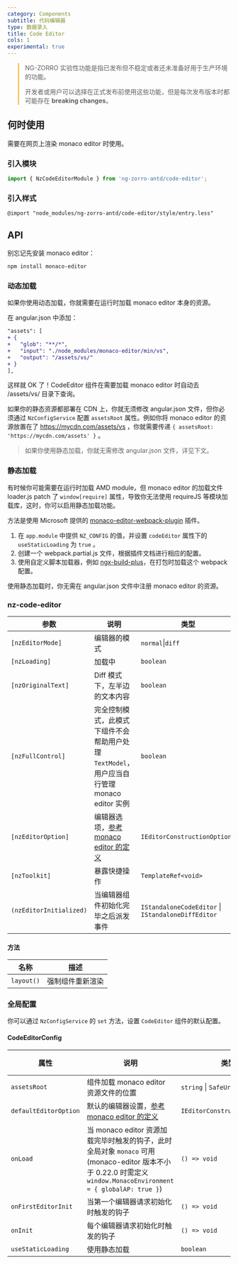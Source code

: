 ```yaml
---
category: Components
subtitle: 代码编辑器
type: 数据录入
title: Code Editor
cols: 1
experimental: true
---
```


<blockquote style="border-color: #faad14;">
<p>NG-ZORRO 实验性功能是指已发布但不稳定或者还未准备好用于生产环境的功能。</p>
<p>开发者或用户可以选择在正式发布前使用这些功能，但是每次发布版本时都可能存在 <strong>breaking changes</strong>。</p>
</blockquote>


## 何时使用

需要在网页上渲染 monaco editor 时使用。

### 引入模块

```ts
import { NzCodeEditorModule } from 'ng-zorro-antd/code-editor';
```

### 引入样式

```less
@import "node_modules/ng-zorro-antd/code-editor/style/entry.less"
```


## API

别忘记先安装 monaco editor：

```sh
npm install monaco-editor
```

### 动态加载

如果你使用动态加载，你就需要在运行时加载 monaco editor 本身的资源。

在 angular.json 中添加：

```diff
"assets": [
+ {
+   "glob": "**/*",
+   "input": "./node_modules/monaco-editor/min/vs",
+   "output": "/assets/vs/"
+ }
],
```

这样就 OK 了！CodeEditor 组件在需要加载 monaco editor 时自动去 /assets/vs/ 目录下查询。

如果你的静态资源都部署在 CDN 上，你就无须修改 angular.json 文件，但你必须通过 `NzConfigService` 配置 `assetsRoot` 属性。例如你将 monaco editor 的资源放置在了 https://mycdn.com/assets/vs ，你就需要传递 `{ assetsRoot: 'https://mycdn.com/assets' }` 。

> 如果你使用静态加载，你就无需修改 angular.json 文件，详见下文。

### 静态加载

有时候你可能需要在运行时加载 AMD module，但 monaco editor 的加载文件 loader.js patch 了 `window[require]` 属性，导致你无法使用 requireJS 等模块加载库，这时，你可以启用静态加载功能。

方法是使用 Microsoft 提供的 [monaco-editor-webpack-plugin](https://github.com/microsoft/monaco-editor-webpack-plugin) 插件。

1. 在 `app.module` 中提供 `NZ_CONFIG` 的值，并设置 `codeEditor` 属性下的 `useStaticLoading` 为 `true` 。
2. 创建一个 webpack.partial.js 文件，根据插件文档进行相应的配置。
3. 使用自定义脚本加载器，例如 [ngx-build-plus](https://github.com/manfredsteyer/ngx-build-plus)，在打包时加载这个 webpack 配置。

使用静态加载时，你无需在 angular.json 文件中注册 monaco editor 的资源。

### nz-code-editor

| 参数 | 说明 | 类型 | 默认值 |
| --- | --- | --- | --- |
| `[nzEditorMode]` | 编辑器的模式 | `normal`\|`diff` | `normal` |
| `[nzLoading]` | 加载中 | `boolean` | `false` |
| `[nzOriginalText]` | Diff 模式下，左半边的文本内容 | `boolean` | `false` |
| `[nzFullControl]` | 完全控制模式，此模式下组件不会帮助用户处理 `TextModel`，用户应当自行管理 monaco editor 实例 | `boolean` | `false` |
| `[nzEditorOption]` | 编辑器选项，[参考 monaco editor 的定义](https://microsoft.github.io/monaco-editor/api/interfaces/monaco.editor.IEditorOptions.html) | `IEditorConstructionOptions` | `{}` |
| `[nzToolkit]` | 暴露快捷操作 | `TemplateRef<void>` | - |
| `(nzEditorInitialized)` | 当编辑器组件初始化完毕之后派发事件  | `IStandaloneCodeEditor` \| `IStandaloneDiffEditor` | - |

#### 方法

| 名称 | 描述 |
| --- | --- |
| `layout()` | 强制组件重新渲染 |

### 全局配置

你可以通过 `NzConfigService` 的 `set` 方法，设置 `CodeEditor` 组件的默认配置。

#### CodeEditorConfig

| 属性 | 说明 | 类型 | 默认值 |
| --- | --- | --- | --- |
| `assetsRoot` | 组件加载 monaco editor 资源文件的位置 | `string` \| `SafeUrl` | - |
| `defaultEditorOption` | 默认的编辑器设置，[参考 monaco editor 的定义](https://microsoft.github.io/monaco-editor/api/interfaces/monaco.editor.ieditorconstructionoptions.html) | `IEditorConstructionOptions` | `{}` |
| `onLoad` | 当 monaco editor 资源加载完毕时触发的钩子，此时全局对象 `monaco` 可用 (monaco-editor 版本不小于 0.22.0 时需定义 `window.MonacoEnvironment = { globalAP: true }`) | `() => void` | - |
| `onFirstEditorInit` | 当第一个编辑器请求初始化时触发的钩子 | `() => void` | - |
| `onInit` | 每个编辑器请求初始化时触发的钩子  | `() => void`  | - |
| `useStaticLoading` | 使用静态加载 | `boolean` | `false` |
